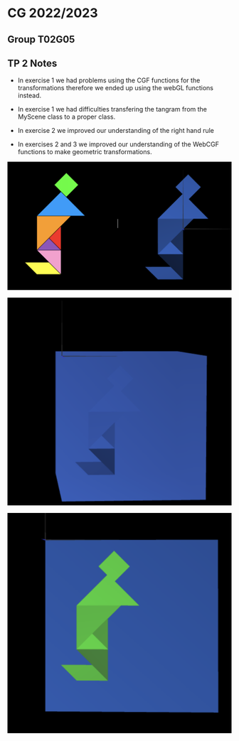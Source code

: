 # CG 2022/2023

## Group T02G05

## TP 2 Notes

- In exercise 1 we had problems using the CGF functions for the transformations therefore we ended up using the webGL functions instead.
- In exercise 1 we had difficulties transfering the tangram from the MyScene class to a proper class.

- In exercise 2 we improved our understanding of the right hand rule

- In exercises 2 and 3 we improved our understanding of the WebCGF functions to make geometric transformations.



![Screenshot 1](screenshots/CG-t02g05-tp2-1.png)

![Screenshot 2](screenshots/CG-t02g05-tp2-2.png)

![Screenshot 3](screenshots/CG-t02g05-tp2-3.png)
